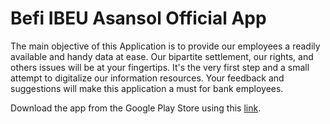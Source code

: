 # Befi IBEU Asansol Official App

The main objective of this Application is to provide our employees a readily available and handy data at ease. Our bipartite settlement, our rights, and others issues will be at your fingertips. It's the very first step and a small attempt to digitalize our information resources. Your feedback and suggestions will make this application a must for bank employees.

Download the app from the Google Play Store using this [link](https://play.google.com/store/apps/details?id=com.befi.ibeuasansol).
